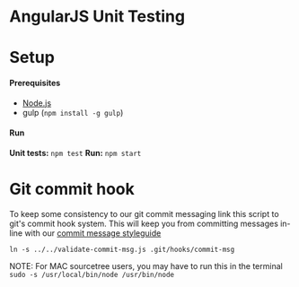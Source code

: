 AngularJS Unit Testing
============

# Setup

#### Prerequisites

* [Node.js](https://nodejs.org/en/)
* gulp (`npm install -g gulp`)

#### Run

**Unit tests:** `npm test`
**Run:** `npm start`

# Git commit hook

To keep some consistency to our git commit messaging link this script to git's commit hook system. This will keep you
from committing messages in-line with our [commit message styleguide](https://docs.google.com/document/d/1OLFfQHdZXpd-oBNik3_rgFyPooZ3U4-KAGQrEpQVbXs/edit?usp=sharing)

`ln -s ../../validate-commit-msg.js .git/hooks/commit-msg`

NOTE:
For MAC sourcetree users, you may have to run this in the terminal
`sudo -s /usr/local/bin/node /usr/bin/node`